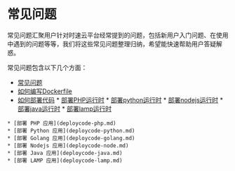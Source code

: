 # 常见问题
常见问题汇聚用户针对时速云平台经常提到的问题，包括新用户入门问题、在使用中遇到的问题等等，我们将这些常见问题整理归纳，希望能快速帮助用户答疑解惑。


常见问题包含以下几个方面：
   * [常见问题](faq.md)
   * [如何编写Dockerfile](dockerfile.md)
   * [如何部署代码](deploycode.md)
    * [部署PHP运行时](deploycode-php.md)
    * [部署python运行时](deploycode-python.md)
    * [部署nodejs运行时](deploycode-node.md)
    * [部署java运行时](deploycode-java.md)
    * [部署lamp运行时](deploycode-lamp.md)

    * [部署 PHP 应用](deploycode-php.md)
    * [部署 Python 应用](deploycode-python.md)
    * [部署 Golang 应用](deploycode-golang.md)
    * [部署 Nodejs 应用](deploycode-node.md)
    * [部署 Java 应用](deploycode-java.md)
    * [部署 LAMP 应用](deploycode-lamp.md)
